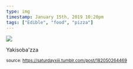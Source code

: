 ```yaml
---
type: img
timestamp: January 15th, 2019 10:20pm
tags: ["Edible", "food", "pizza"]
---
```

<img src="https://saturdayxiii.github.io/media/182050264469.jpg"/>

Yakisoba'zza
 
      
      
  
<small>source: https://saturdayxiii.tumblr.com/post/182050264469</small>